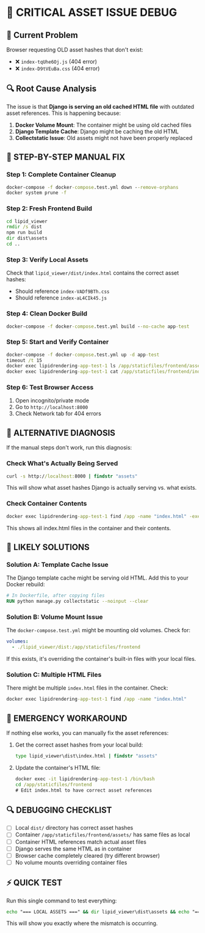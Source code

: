 # 🚨 CRITICAL ASSET ISSUE DEBUG

## 🎯 Current Problem
Browser requesting OLD asset hashes that don't exist:
- ❌ `index-tqUhe6Oj.js` (404 error)
- ❌ `index-D9tVEuBa.css` (404 error)

## 🔍 Root Cause Analysis

The issue is that **Django is serving an old cached HTML file** with outdated asset references. This is happening because:

1. **Docker Volume Mount**: The container might be using old cached files
2. **Django Template Cache**: Django might be caching the old HTML
3. **Collectstatic Issue**: Old assets might not have been properly replaced

## 🚀 STEP-BY-STEP MANUAL FIX

### Step 1: Complete Container Cleanup
```cmd
docker-compose -f docker-compose.test.yml down --remove-orphans
docker system prune -f
```

### Step 2: Fresh Frontend Build
```cmd
cd lipid_viewer
rmdir /s dist
npm run build
dir dist\assets
cd ..
```

### Step 3: Verify Local Assets
Check that `lipid_viewer/dist/index.html` contains the correct asset hashes:
- Should reference `index-VADf9BTh.css`
- Should reference `index-aL4CIk45.js`

### Step 4: Clean Docker Build
```cmd
docker-compose -f docker-compose.test.yml build --no-cache app-test
```

### Step 5: Start and Verify Container
```cmd
docker-compose -f docker-compose.test.yml up -d app-test
timeout /t 15
docker exec lipidrendering-app-test-1 ls /app/staticfiles/frontend/assets/
docker exec lipidrendering-app-test-1 cat /app/staticfiles/frontend/index.html | findstr "assets"
```

### Step 6: Test Browser Access
1. Open incognito/private mode
2. Go to `http://localhost:8000`
3. Check Network tab for 404 errors

## 🔧 ALTERNATIVE DIAGNOSIS

If the manual steps don't work, run this diagnosis:

### Check What's Actually Being Served
```cmd
curl -s http://localhost:8000 | findstr "assets"
```

This will show what asset hashes Django is actually serving vs. what exists.

### Check Container Contents
```cmd
docker exec lipidrendering-app-test-1 find /app -name "index.html" -exec head -50 {} \;
```

This shows all index.html files in the container and their contents.

## 🎯 LIKELY SOLUTIONS

### Solution A: Template Cache Issue
The Django template cache might be serving old HTML. Add this to your Docker rebuild:

```dockerfile
# In Dockerfile, after copying files
RUN python manage.py collectstatic --noinput --clear
```

### Solution B: Volume Mount Issue
The `docker-compose.test.yml` might be mounting old volumes. Check for:

```yaml
volumes:
  - ./lipid_viewer/dist:/app/staticfiles/frontend
```

If this exists, it's overriding the container's built-in files with your local files.

### Solution C: Multiple HTML Files
There might be multiple `index.html` files in the container. Check:

```cmd
docker exec lipidrendering-app-test-1 find /app -name "index.html"
```

## 🚨 EMERGENCY WORKAROUND

If nothing else works, you can manually fix the asset references:

1. Get the correct asset hashes from your local build:
   ```cmd
   type lipid_viewer\dist\index.html | findstr "assets"
   ```

2. Update the container's HTML file:
   ```cmd
   docker exec -it lipidrendering-app-test-1 /bin/bash
   cd /app/staticfiles/frontend
   # Edit index.html to have correct asset references
   ```

## 🔍 DEBUGGING CHECKLIST

- [ ] Local `dist/` directory has correct asset hashes
- [ ] Container `/app/staticfiles/frontend/assets/` has same files as local
- [ ] Container HTML references match actual asset files
- [ ] Django serves the same HTML as in container
- [ ] Browser cache completely cleared (try different browser)
- [ ] No volume mounts overriding container files

## ⚡ QUICK TEST

Run this single command to test everything:

```cmd
echo "=== LOCAL ASSETS ===" && dir lipid_viewer\dist\assets && echo "=== CONTAINER ASSETS ===" && docker exec lipidrendering-app-test-1 ls /app/staticfiles/frontend/assets/ && echo "=== DJANGO SERVES ===" && curl -s http://localhost:8000 | findstr "assets"
```

This will show you exactly where the mismatch is occurring.
